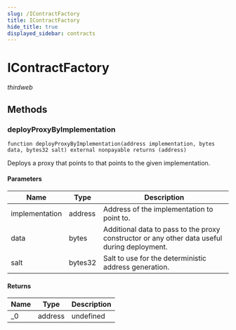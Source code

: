 ```yaml
---
slug: /IContractFactory
title: IContractFactory
hide_title: true
displayed_sidebar: contracts
---
```


# IContractFactory

_thirdweb_

## Methods

### deployProxyByImplementation

```solidity
function deployProxyByImplementation(address implementation, bytes data, bytes32 salt) external nonpayable returns (address)
```

Deploys a proxy that points to that points to the given implementation.

#### Parameters

| Name           | Type    | Description                                                                                   |
| -------------- | ------- | --------------------------------------------------------------------------------------------- |
| implementation | address | Address of the implementation to point to.                                                    |
| data           | bytes   | Additional data to pass to the proxy constructor or any other data useful during deployment. |
| salt           | bytes32 | Salt to use for the deterministic address generation.                                         |

#### Returns

| Name | Type    | Description |
| ---- | ------- | ----------- |
| \_0  | address | undefined   |

